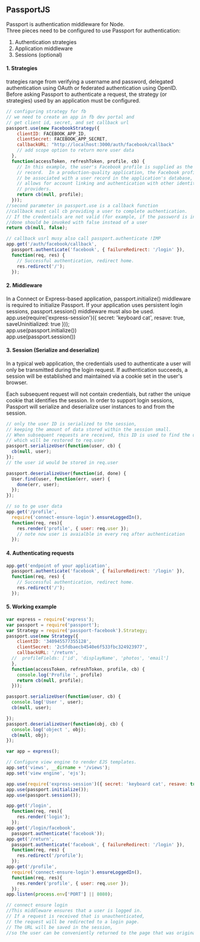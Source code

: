 ## PassportJS
Passport is authentication middleware for Node.  
Three pieces need to be configured to use Passport for authentication:  

1. Authentication strategies
2. Application middleware
3. Sessions (optional)

#### 1. Strategies
trategies range from verifying a username and password, delegated authentication using OAuth or federated authentication using OpenID.  
Before asking Passport to authenticate a request, the strategy (or strategies) used by an application must be configured.  
```javascript
// configuring strategy for fb
// we need to create an app in fb dev portal and 
// get client id, secret, and set callback url
passport.use(new FacebookStrategy({
    clientID: FACEBOOK_APP_ID,
    clientSecret: FACEBOOK_APP_SECRET,
    callbackURL: "http://localhost:3000/auth/facebook/callback"
    // add scope option to return more user data
  },
  function(accessToken, refreshToken, profile, cb) {
    // In this example, the user's Facebook profile is supplied as the user
    // record.  In a production-quality application, the Facebook profile should
    // be associated with a user record in the application's database, which
    // allows for account linking and authentication with other identity
    // providers.
    return cb(null, profile);
  }));
//second parameter in passport.use is a callback function
//callback must call cb providing a user to complete authentication.
// If the credentials are not valid (for example, if the password is incorrect), 
//done should be invoked with false instead of a user
return cb(null, false);

// callback usrl musy also call passport.authenticate !IMP
app.get('/auth/facebook/callback',
  passport.authenticate('facebook', { failureRedirect: '/login' }),
  function(req, res) {
    // Successful authentication, redirect home.
    res.redirect('/');
  });
```

#### 2. Middleware
In a Connect or Express-based application, passport.initialize() middleware is required to initialize Passport. If your application uses persistent login sessions, passport.session() middleware must also be used.  
app.use(require('express-session')({ secret: 'keyboard cat', resave: true, saveUninitialized: true }));  
app.use(passport.initialize())  
app.use(passport.session())

#### 3. Session (Serialize and deserialize)
In a typical web application, the credentials used to authenticate a user will only be transmitted during the login request. If authentication succeeds, a session will be established and maintained via a cookie set in the user's browser.  

Each subsequent request will not contain credentials, but rather the unique cookie that identifies the session. In order to support login sessions, Passport will serialize and deserialize user instances to and from the session.  
```javascript
// only the user ID is serialized to the session, 
// keeping the amount of data stored within the session small.
// When subsequent requests are received, this ID is used to find the user,
// which will be restored to req.user
passport.serializeUser(function(user, cb) {
  cb(null, user);
});
// the user id would be stored in req.user

passport.deserializeUser(function(id, done) {
  User.find(user, function(err, user) {
    done(err, user);
  });
});

// so to ge user data
app.get('/profile',
  require('connect-ensure-login').ensureLoggedIn(),
  function(req, res){
    res.render('profile', { user: req.user });
    // note now user is avaialble in every req after authentication
  });

```

#### 4. Authenticating requests
```javascript
app.get('endpoint of your application',
  passport.authenticate('facebook', { failureRedirect: '/login' }),
  function(req, res) {
    // Successful authentication, redirect home.
    res.redirect('/');
  });
```

#### 5. Working example
```javascript
var express = require('express');
var passport = require('passport');
var Strategy = require('passport-facebook').Strategy;
passport.use(new Strategy({
    clientID: '340945577355128',
    clientSecret: '2c5fdbaecb4540e6f533fbc324923977',
    callbackURL: '/return',
  //  profileFields: ['id', 'displayName', 'photos', 'email']
  },
  function(accessToken, refreshToken, profile, cb) {
    console.log('Profile ', profile)
    return cb(null, profile);
  }));

passport.serializeUser(function(user, cb) {
  console.log('User ', user); 
  cb(null, user);

});
passport.deserializeUser(function(obj, cb) {
  console.log('object ', obj);
  cb(null, obj);
});

var app = express();

// Configure view engine to render EJS templates.
app.set('views', __dirname + '/views');
app.set('view engine', 'ejs');

app.use(require('express-session')({ secret: 'keyboard cat', resave: true, saveUninitialized: true }));
app.use(passport.initialize());
app.use(passport.session());

app.get('/login',
  function(req, res){
    res.render('login');
  });
app.get('/login/facebook',
  passport.authenticate('facebook'));
app.get('/return', 
  passport.authenticate('facebook', { failureRedirect: '/login' }),
  function(req, res) {
    res.redirect('/profile');
  });
app.get('/profile',
  require('connect-ensure-login').ensureLoggedIn(),
  function(req, res){
    res.render('profile', { user: req.user });
  });
app.listen(process.env['PORT'] || 8080);

// connect ensure login
//This middleware ensures that a user is logged in.
// If a request is received that is unauthenticated,
// the request will be redirected to a login page.
// The URL will be saved in the session, 
//so the user can be conveniently returned to the page that was originally requested.
```